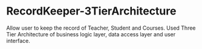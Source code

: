 # RecordKeeper-3TierArchitecture
Allow user to keep the record of Teacher, Student and Courses.
Used Three Tier Architecture of business logic layer, data access layer and user interface.
